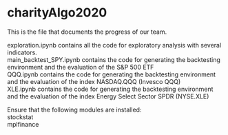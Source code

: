 # charityAlgo2020

This is the file that documents the progress of our team.  

exploration.ipynb contains all the code for exploratory analysis with several indicators.  
main_backtest_SPY.ipynb contains the code for generating the backtesting environment and the evaluation of the S&P 500 ETF  
QQQ.ipynb contains the code for generating the backtesting environment and the evaluation of the index NASDAQ.QQQ (Invesco QQQ)  
XLE.ipynb contains the code for generating the backtesting environment and the evaluation of the index Energy Select Sector SPDR (NYSE.XLE)  

Ensure that the following modules are installed:  
stockstat  
mplfinance  

